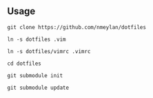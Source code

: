 ## Usage

```git clone https://github.com/nmeylan/dotfiles```

```ln -s dotfiles .vim```

```ln -s dotfiles/vimrc .vimrc```

```cd dotfiles```

```git submodule init```

```git submodule update```

